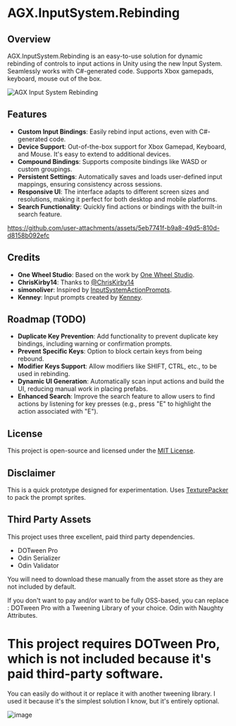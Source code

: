# AGX.InputSystem.Rebinding

## Overview

AGX.InputSystem.Rebinding is an easy-to-use solution for dynamic rebinding of controls to input actions in Unity using the new Input System. Seamlessly works with C#-generated code. Supports Xbox gamepads, keyboard, mouse out of the box.

![AGX Input System Rebinding](https://github.com/user-attachments/assets/580645fe-42a9-4ac5-a3d6-07dfc19806f4)

## Features

- **Custom Input Bindings**: Easily rebind input actions, even with C#-generated code.
- **Device Support**: Out-of-the-box support for Xbox Gamepad, Keyboard, and Mouse. It's easy to extend to additional devices.
- **Compound Bindings**: Supports composite bindings like WASD or custom groupings.
- **Persistent Settings**: Automatically saves and loads user-defined input mappings, ensuring consistency across sessions.
- **Responsive UI**: The interface adapts to different screen sizes and resolutions, making it perfect for both desktop and mobile platforms.
- **Search Functionality**: Quickly find actions or bindings with the built-in search feature.

https://github.com/user-attachments/assets/5eb7741f-b9a8-49d5-810d-d8158b092efc

## Credits

- **One Wheel Studio**: Based on the work by [One Wheel Studio](https://www.youtube.com/watch?v=TD0R5x0yL0Y).
- **ChrisKirby14**: Thanks to [@ChrisKirby14](https://github.com/ChrisKirby14/InputSystemRebinding)
- **simonoliver**: Inspired by [InputSystemActionPrompts](https://github.com/simonoliver/InputSystemActionPrompts).
- **Kenney**: Input prompts created by [Kenney](https://kenney.nl/assets/input-prompts).

## Roadmap (TODO)

- **Duplicate Key Prevention**: Add functionality to prevent duplicate key bindings, including warning or confirmation prompts.
- **Prevent Specific Keys**: Option to block certain keys from being rebound.
- **Modifier Keys Support**: Allow modifiers like SHIFT, CTRL, etc., to be used in rebinding.
- **Dynamic UI Generation**: Automatically scan input actions and build the UI, reducing manual work in placing prefabs.
- **Enhanced Search**: Improve the search feature to allow users to find actions by listening for key presses (e.g., press "E" to highlight the action associated with "E").

## License

This project is open-source and licensed under the [MIT License](LICENSE).

## Disclaimer

This is a quick prototype designed for experimentation.
Uses [TexturePacker](https://www.codeandweb.com/texturepacker/documentation/user-interface-overview) to pack the prompt sprites.

## Third Party Assets

This project uses three excellent, paid third party dependencies.

- DOTween Pro
- Odin Serializer
- Odin Validator

You will need to download these manually from the asset store as they are not included by default.

If you don't want to pay and/or want to be fully OSS-based, you can replace : 
DOTween Pro with a Tweening Library of your choice.
Odin with Naughty Attributes.


# This project requires DOTween Pro, which is not included because it's paid third-party software.  
You can easily do without it or replace it with another tweening library. I used it because it's the simplest solution I know, but it's entirely optional.  

![image](https://github.com/user-attachments/assets/5a8f95e5-37d0-4251-8eb0-3ca79284ea7f)


